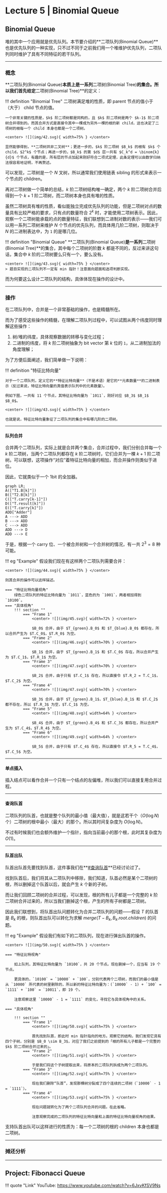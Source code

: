 # Lecture 5 | Binomial Queue

## Binomial Queue

堆的其中一个应用就是优先队列。本节要介绍的**二项队列(Binomial Queue)**也是优先队列的一种实现，只不过不同于之前我们用一个堆维护优先队列，二项队列同时维护了具有不同特征的若干队列。

---

### 概念

**二项队列(Binomial Queue)**本质上是一系列**二项树(Binomial Tree)**的集合。所以我们首先给定**二项树(Binomial Tree)**的定义：

!!! definition "Binomial Tree"
    二项树满足堆的性质，即 parent 节点的值小于（大于） child 节点的值。

    一个非常关键的性质是，$k$ 阶二项树都是同构的，且 $k$ 阶二项树是两个 $k-1$ 阶二项树合并得到的。而其合并方式是直接令其中一棵成为另外一棵的根的新 child，这也决定了二项树的根每一个 child 本身也都是一个二项树。

    <center> ![](img/42.svg){ width=75% } </center>

    显然能够得到，**二项树并非二叉树**；更进一步的，$k$ 阶二项树 $B_k$ 的根有 $k$ 个 child，$2^k$ 个节点；再进一步的，$B_k$ 的第 $d$ 层一共有 $C_k^d = \binom{k}{d}$ 个节点，有趣的是，所有层的节点加起来刚好符合二项式定理，此条定理可以由数学归纳法很容易地证明，不再赘述。

可以发现，二项树是一个 $N$ 叉树，所以通常我们使用链表 sibling 的形式来表示一个节点的 children。

再对二项树做一个简单的总结，$k$ 阶二项树结构唯一确定，两个 $k$ 阶二项树合并后得到一个 $k+1$ 阶二项树，而二项树本身也具有堆的性质。

虽然二项树具有堆的性质，看似能独立完成优先队列的功能，但是二项树对点的数量具有比较严格的要求，只有点的数量符合 $2^k$ 时，才能使用二项树表示。因此，观察一个二项树能承载的点的数量特征，我们联想到二进制对数的表示——我们可以用一系列二项树来维护 $N$ 个节点的优先队列，而具体用几阶二项树，则取决于 $N$ 的二进制表达中，为 `1` 的是哪几位。

!!! definition "Binomial Queue"
    **二项队列(Binomial Queue)**是一系列**二项树(Binomial Tree)**的集合，其中每个二项树的阶数 $k$ 都是不同的，反过来讲这句话，集合中 $k$ 阶的二项树要么只有一个，要么没有。

    <center> ![](img/43.svg){ width=75% } </center>
    > 题目实现的二项队列不一定有 min 指针！注意面向题面和选项判断实现。

而为何要这么设计二项队列的结构，具体体现在操作的设计中。

---

### 操作

在二项队列中，合并是一个非常基础的操作，也是精髓所在。

而为了感受这些操作的精髓，在理解二项队列过程中，可以试图从两个纬度同时理解这些操作：

1. 树/堆的纬度，具体观察数据的转移与变化过程；
2. 二进制的纬度，将 $k$ 阶二项树抽象为 bit vector 第 $k$ 位的 `1`，从二进制加法的角度理解；

为了方便后面阐述，我们简单做一下说明：

!!! definition "特征比特向量"

    对于一个二项队列，定义它的**特征比特向量**（不是术语）是它的**元素数量**的二进制表示（反过来说，特征比特向量的真值表示队列中的元素数量）。

    例如下图，一共有 11 个节点，其特征比特向量为 `1011`，刚好对应 $B_3$ $B_1$ $B_0$。

    <center> ![](img/43.svg){ width=75% } </center>

    也就是说，特征比特向量象征了二项队列的集合中有哪几阶的二项树。

---

#### 队列合并

合并两个二项队列，实际上就是合并两个集合，合并过程中，我们分别合并每一个 $k$ 阶二项树，当两个二项队列都存在 $k$ 阶二项树时，它们合并为一棵 $k+1$ 阶二项树。可以联想，这项操作“对应”着特征比特向量的相加，而合并操作则类似于进位。

因此，它就类似于一个 1bit 的全加器。

```mermaid
graph LR;
A(["T1.B[k]"])
B(["T2.B[k]"])
C(["T.carry[k-1]"])
D(["T.result[k]"])
E(["T.carry[k]"])
ADD["Adder"]
A ---> ADD
B ---> ADD
C ---> ADD
ADD ---> D
ADD ---> E
```

于是，根据一个 carry 位、一个被合并树和一个合并树的情况，有一共 $2^3=8$ 种可能。

!!! eg "Example"
    假设我们现在有这样两个二项队列需要合并：

    <center> ![](img/44.svg){ width=75% } </center>

    则其合并的操作可以这样描述。

    === "特征比特向量视角"
        绿色二项队列的特征比特向量为 `1011`，蓝色的为 `1001`，两者相加得到 `10100`。
    === "具体视角"
        !!! section ""
            === "Frame 1"
                <center> ![](img/45.svg){ width=72% } </center>

                $B_0$ 合并，由于 $T_{green}.B_0$ 和 $T_{blue}.B_0$ 都存在，所以合并产生为 $T.C_0$，$T.R_0$ 为空。
            === "Frame 2"
                <center> ![](img/46.svg){ width=70% } </center>

                $B_1$ 合并，由于 $T_{green}.B_1$ 和 $T.C_0$ 存在，所以合并产生为 $T.C_1$，$T.R_1$ 为空。
            === "Frame 3"
                <center> ![](img/47.svg){ width=70% } </center>

                $B_2$ 合并，由于只有 $T.C_1$ 存在，所以直接令 $T.R_2 = T.C_1$，$T.C_2$ 为空。
            === "Frame 4"
                <center> ![](img/47.svg){ width=70% } </center>

                $B_3$ 合并，由于 $T_{green}.B_1$，$T_{blue}.B_1$ 和 $T.C_2$ 都不存在，所以 $T.R_3$ 为空，$T.C_1$ 为空。
            === "Frame 5"
                <center> ![](img/48.svg){ width=64% } </center>

                $B_4$ 合并，由于 $T_{green}.B_4$ 和 $T.C_3$ 都存在，所以合并产生为 $T.C_4$，$T.R_4$ 为空。
            === "Frame 6"
                <center> ![](img/49.svg){ width=64% } </center>

                $B_5$ 合并，由于只有 $T.C_4$ 存在，所以直接令 $T.R_5 = T.C_4$，$T.C_5$ 为空。

---

#### 单点插入

插入结点可以看作合并一个只有一个结点的左偏堆，所以我们可以直接复用合并过程。

---

#### 查询队首

二项队列的队首，也就是整个队列的最小值（最大值），就是这若干个（$O(\log N)$ 个）二项树的根中最小（最大）的那个。所以其时间复杂度为 $O(\log N)$。

不过有时候我们也会额外维护一个指针，指向当前最小的那个根，此时其复杂度为 $O(1)$。

---

#### 队首出队

队首出队首先要找到队首，这件事我们在**[#查询队首](#查询队首)**已经讨论过了。

找到队首后，我们将其从二项队列中移除，我们知道，队首必然是某个二项树的根，所以删掉这个队首以后，就会产生 $k$ 个新的子树。

而让我们回顾二项树的合并过程，可以发现，根的所有儿子都是一个完整的 $k$ 阶二项树合并过来的，所以当我们删掉这个根，产生的所有子树都是二项树。

因此我们联想到，将队首出队问题转化为合并二项队列的问题——假设 $T$ 的队首是 $B_k$ 的根，则队首出队可以转化为求解 $merge(T-B_k, B_k.root.children)$ 的问题。

!!! eg "Example"
    假设我们有如下的二项队列，现在进行弹出队首的操作。

    <center> ![](img/50.svg){ width=75% } </center>

    === "特征比特视角"

        如上队列，其特征比特向量为 `10100`，共 20 个节点。现在删掉一个，应当有 19 个节点。
        
        更具体的，`10100` = `10000` + `100`，分别代表两个二项树，而我们的最小值是从 `10000` 所代表的树里删除的，所以新的特征比特向量为：(`10000` - 1) + `100` = `1111` + `100` = `10011`，即 19 个。
        
        注意观察这里 `10000` - 1 = `1111` 的变化，寻找它与具体视角中的关系。

    === "具体视角"

        !!! section ""
            === "Frame 1"
                <center> ![](img/50.svg){ width=75% } </center>

                首先找到队首，即此时 min 指针指向的地方。观察它的结构，我们发现它具有四个子树，分别是 $B_0 \sim B_3$，对应了我们之前提到的「根的所有儿子都是一个完整的 $k$ 阶二项树合并过来的」。
            === "Frame 2"
                <center> ![](img/51.svg){ width=75% } </center>

                于是我们将这个子树提取出来，将原本的二项队列拆成为两个二项队列。
            === "Frame 3"
                <center> ![](img/52.svg){ width=75% } </center>

                现在我们删除“队首”，发现那棵树分裂成了四个连续的二项树（`10000` - 1 = `1111`）。
            === "Frame 4"
                <center> ![](img/53.svg){ width=75% } </center>

                现在问题就转化为了两个二项队列合并的问题。在此省略。

                注意观察完成的二项队列的特征比特向量和上面的特征比特向量视角的结果。

支持队首出队可以这样进行的性质为：每一个二项树的根的 children 本身也都是二项树。

---

### 摊还分析


---

## Project: Fibonacci Queue

!!! quote "Link" 
    YouTube: https://www.youtube.com/watch?v=6JxvKfSV9Ns